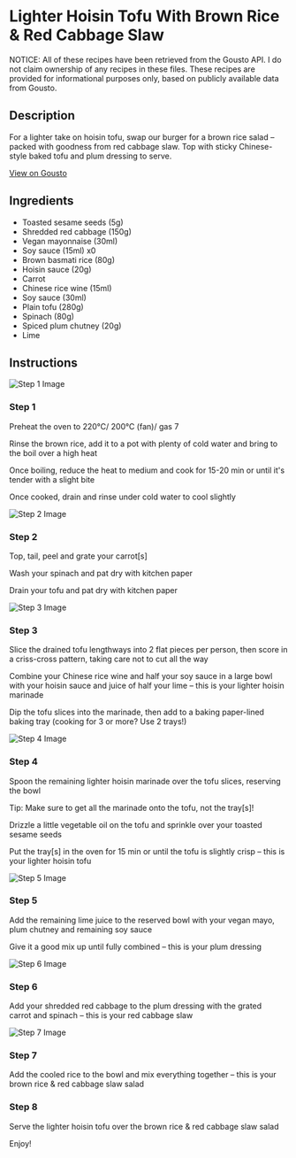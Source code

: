 # Lighter Hoisin Tofu With Brown Rice & Red Cabbage Slaw

NOTICE: All of these recipes have been retrieved from the Gousto API. I do not claim ownership of any recipes in these files. These recipes are provided for informational purposes only, based on publicly available data from Gousto.

## Description

For a lighter take on hoisin tofu, swap our burger for a brown rice salad – packed with goodness from red cabbage slaw. Top with sticky Chinese-style baked tofu and plum dressing to serve. 

[View on Gousto](https://www.gousto.co.uk/recipes/cookbook/lighter-hoisin-tofu-with-brown-rice-red-cabbage-slaw)

## Ingredients

- Toasted sesame seeds (5g)
- Shredded red cabbage (150g)
- Vegan mayonnaise (30ml)
- Soy sauce (15ml) x0
- Brown basmati rice (80g)
- Hoisin sauce (20g)
- Carrot
- Chinese rice wine (15ml)
- Soy sauce (30ml)
- Plain tofu (280g)
- Spinach (80g)
- Spiced plum chutney (20g)
- Lime

## Instructions

![Step 1 Image](https://production-media.gousto.co.uk/cms/recipe-step-image/step-1-1700038472113-x200.jpg)

### Step 1

Preheat the oven to 220°C/ 200°C (fan)/ gas 7

Rinse the brown rice, add it to a pot with plenty of cold water and bring to the boil over a high heat

Once boiling, reduce the heat to medium and cook for 15-20 min or until it's tender with a slight bite

Once cooked, drain and rinse under cold water to cool slightly

![Step 2 Image](https://production-media.gousto.co.uk/cms/recipe-step-image/step-2-1700038499449-x200.jpg)

### Step 2

Top, tail, peel and grate your carrot[s]

Wash your spinach and pat dry with kitchen paper

Drain your tofu and pat dry with kitchen paper

![Step 3 Image](https://production-media.gousto.co.uk/cms/recipe-step-image/step-3-1700038502889-x200.jpg)

### Step 3

Slice the drained tofu lengthways into 2 flat pieces per person, then score in a criss-cross pattern, taking care not to cut all the way

Combine your Chinese rice wine and half your soy sauce in a large bowl with your hoisin sauce and juice of half your lime – this is your lighter hoisin marinade

Dip the tofu slices into the marinade, then add to a baking paper-lined baking tray (cooking for 3 or more? Use 2 trays!)

![Step 4 Image](https://production-media.gousto.co.uk/cms/recipe-step-image/step-4-1700038489884-x200.jpg)

### Step 4

Spoon the remaining lighter hoisin marinade over the tofu slices, reserving the bowl

Tip: Make sure to get all the marinade onto the tofu, not the tray[s]!

Drizzle a little vegetable oil on the tofu and sprinkle over your toasted sesame seeds

Put the tray[s] in the oven for 15 min or until the tofu is slightly crisp – this is your lighter hoisin tofu

![Step 5 Image](https://production-media.gousto.co.uk/cms/recipe-step-image/step-5-1700038506905-x200.jpg)

### Step 5

Add the remaining lime juice to the reserved bowl with your vegan mayo, plum chutney and remaining soy sauce

Give it a good mix up until fully combined – this is your plum dressing

![Step 6 Image](https://production-media.gousto.co.uk/cms/recipe-step-image/step-6-1700038510922-x200.jpg)

### Step 6

Add your shredded red cabbage to the plum dressing with the grated carrot and spinach – this is your red cabbage slaw

![Step 7 Image](https://production-media.gousto.co.uk/cms/recipe-step-image/step-7-1700038524388-x200.jpg)

### Step 7

Add the cooled rice to the bowl and mix everything together – this is your brown rice & red cabbage slaw salad

### Step 8

Serve the lighter hoisin tofu over the brown rice & red cabbage slaw salad

Enjoy!

